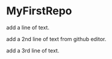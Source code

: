 # MyFirstRepo

add a line of text.

add a 2nd line of text from github editor.

add a 3rd line of text.